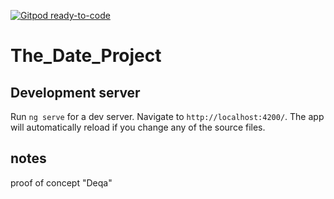 [![Gitpod ready-to-code](https://img.shields.io/badge/Gitpod-ready--to--code-blue?logo=gitpod)](https://gitpod.io/#https://github.com/ALNORI/thedateproject)

# The_Date_Project

## Development server

Run `ng serve` for a dev server. Navigate to `http://localhost:4200/`. The app will automatically reload if you change any of the source files.

## notes
proof of concept "Deqa"
